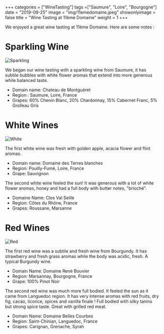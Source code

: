 +++
categories = ["WineTasting"]
tags =["Saumure", "Loire", "Bourgogne"]
date = "2019-09-25"
image = "img/11emedomaine.jpeg"
showonlyimage = false
title = "Wine Tasting at 11ème Domaine"
weight = 1
+++

We enjoyed a great wine tasting at 11ème Domaine. Here are some notes :


# Sparkling Wine

![Sparkling](/img/11emedomaine_sparkling.jpeg)

We began our wine tasting with a sparkling wine from Saumure, it has subtile bubbles with white flower aromas that extend into more generous while balanced taste.

- Domain name: Chateau de Montguéret
- Region : Saumure, Loire, France
- Grapes: 60% Chenin Blanc, 20% Chardonnay, 15% Cabernet Franc, 5% Grolleau Gris


# White Wines

![White](/img/11emedomaine_whites.jpeg)

The first white wine was fresh with golden apple, acacia flower and  flint aromas.

- Domain name: Domaine des Terres blanches
- Region: Pouilly-Fumé, Loire, France
- Grape: Sauvignon

The second white wine feeled the sun! It was generous with a lot of white flower aromas, honey and had a full body with butter notes, "brioché".

- Domaine Name: Clos Val Seille
- Region: Côtes du Rhône, France
- Grapes: Roussane, Marsanne

# Red Wines

![Red](/img/11emedomaine_reds.jpeg)

The first red wine was a subtile and fresh wine from Bourgundy. It has strawberry and fresh grass aromas while the body was acidic, fresh. A typical Burgundy wine.

- Domain Name: Domaine René Bouvier
- Region: Marsannay, Bourgogne, France
- Grape: 100% Pinot Noir

The second red wine was much more full bodied. It feeled the sun as it came from Languedoc region. It has very intense aromas with red fruits, dry fig, cacao, licorice, spices and vanilla finale ! Full bodied with silky tanins but strong spice taste. Great with grilled red meat.

- Domain Name: Domaine Belles Courbes
- Region: Saint-Chinian, Languedoc, France
- Grapes: Carignan, Grenache, Syrah
